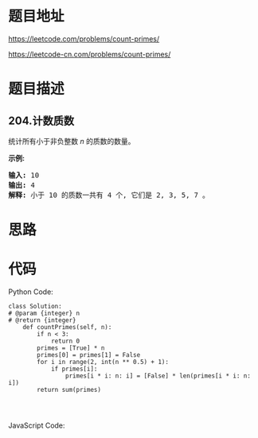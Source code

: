 # 题目地址
https://leetcode.com/problems/count-primes/

https://leetcode-cn.com/problems/count-primes/
# 题目描述
## 204.计数质数
<p>统计所有小于非负整数&nbsp;<em>n&nbsp;</em>的质数的数量。</p>

<p><strong>示例:</strong></p>

<pre><strong>输入:</strong> 10
<strong>输出:</strong> 4
<strong>解释:</strong> 小于 10 的质数一共有 4 个, 它们是 2, 3, 5, 7 。
</pre>

# 思路

# 代码
Python Code:

```
class Solution:
# @param {integer} n
# @return {integer}
    def countPrimes(self, n):
        if n < 3:
            return 0
        primes = [True] * n
        primes[0] = primes[1] = False
        for i in range(2, int(n ** 0.5) + 1):
            if primes[i]:
                primes[i * i: n: i] = [False] * len(primes[i * i: n: i])
        return sum(primes)


            

```
JavaScript Code:

```

```
